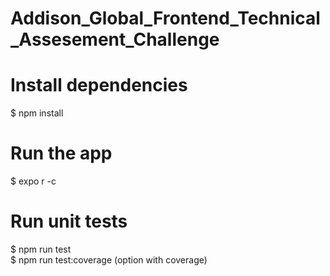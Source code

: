 # Addison_Global_Frontend_Technical_Assesement_Challenge

# Install dependencies
$ npm install

# Run the app
$ expo r -c

# Run unit tests
$ npm run test\
$ npm run test:coverage (option with coverage)
